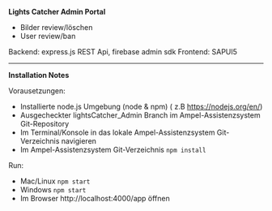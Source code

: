**Lights Catcher Admin Portal**

- Bilder review/löschen
- User review/ban

Backend: express.js REST Api, firebase admin sdk
Frontend: SAPUI5

----------

**Installation Notes**

Vorausetzungen:

- Installierte node.js Umgebung (node & npm) ( z.B https://nodejs.org/en/)
- Ausgecheckter lightsCatcher_Admin Branch im Ampel-Assistenzsystem Git-Repository
- Im Terminal/Konsole in das lokale Ampel-Assistenzsystem Git-Verzeichnis navigieren
- Im Ampel-Assistenzsystem Git-Verzeichnis `npm install`

Run:

- Mac/Linux `npm start`
- Windows `npm start`
- Im Browser http://localhost:4000/app öffnen